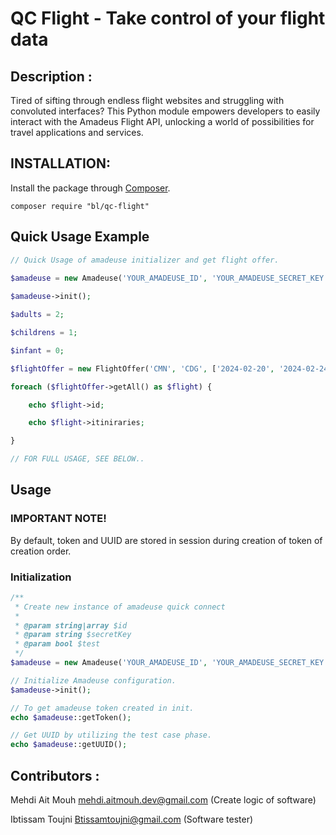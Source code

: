# QC Flight - Take control of your flight data

## Description :
Tired of sifting through endless flight websites and struggling with convoluted interfaces? This Python module empowers developers to easily interact with the Amadeus Flight API, unlocking a world of possibilities for travel applications and services.

## INSTALLATION:

Install the package through [Composer](http://getcomposer.org/).

```composer require "bl/qc-flight"```

## Quick Usage Example

```php
// Quick Usage of amadeuse initializer and get flight offer.
    
$amadeuse = new Amadeuse('YOUR_AMADEUSE_ID', 'YOUR_AMADEUSE_SECRET_KEY');

$amadeuse->init();

$adults = 2;

$childrens = 1;

$infant = 0;

$flightOffer = new FlightOffer('CMN', 'CDG', ['2024-02-20', '2024-02-24'], 'USD', $adults, $childrens, $infant);

foreach ($flightOffer->getAll() as $flight) {

    echo $flight->id;

    echo $flight->itiniraries;

}

// FOR FULL USAGE, SEE BELOW..
```

## Usage

### IMPORTANT NOTE!

By default, token and UUID are stored in session during creation of token of creation order.

### Initialization

``` php
/**
 * Create new instance of amadeuse quick connect
 *
 * @param string|array $id
 * @param string $secretKey
 * @param bool $test
 */
$amadeuse = new Amadeuse('YOUR_AMADEUSE_ID', 'YOUR_AMADEUSE_SECRET_KEY', false);

// Initialize Amadeuse configuration.
$amadeuse->init();

// To get amadeuse token created in init.
echo $amadeuse::getToken();

// Get UUID by utilizing the test case phase.
echo $amadeuse::getUUID();
```

## Contributors :

Mehdi Ait Mouh <mehdi.aitmouh.dev@gmail.com> (Create logic of software)

Ibtissam Toujni <Btissamtoujni@gmail.com> (Software tester)
